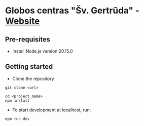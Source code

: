 # Globos centras "Šv. Gertrūda" - [Website](http://gcsg.lt/)

## Pre-requisites

-  Install Node.js version 20.15.0

## Getting started

-  Clone the repository

```
git clone <url>
```

```
cd <project_name>
npm install
```

-  To start development at localhost, run:

```
npm run dev
```
